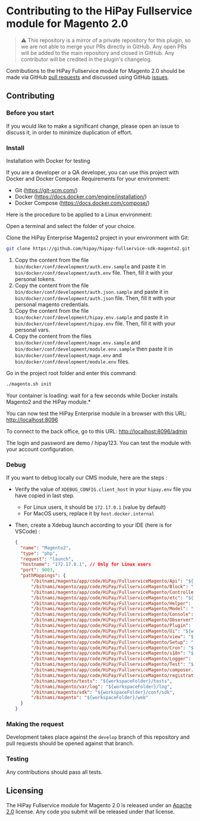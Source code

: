 # Contributing to the HiPay Fullservice module for Magento 2.0

> :warning: This repository is a mirror of a private repository for this plugin, so we are not able to merge your PRs directly in GitHub. Any open PRs will be added to the main repository and closed in GitHub. Any contributor will be credited in the plugin's changelog.

Contributions to the HiPay Fullservice module for Magento 2.0 should be made via GitHub [pull requests][pull-requests] and discussed using GitHub [issues][issues].

## Contributing

### Before you start

If you would like to make a significant change, please open an issue to discuss it, in order to minimize duplication of effort.

### Install

Installation with Docker for testing

If you are a developer or a QA developer, you can use this project with Docker and Docker Compose.
Requirements for your environment:

- Git (<https://git-scm.com/>)
- Docker (<https://docs.docker.com/engine/installation/>)
- Docker Compose (<https://docs.docker.com/compose/>)

Here is the procedure to be applied to a Linux environment:

Open a terminal and select the folder of your choice.

Clone the HiPay Enterprise Magento2 project in your environment with Git:

```sh
git clone https://github.com/hipay/hipay-fullservice-sdk-magento2.git
```

1. Copy the content from the file `bin/docker/conf/development/auth.env.sample` and paste it in `bin/docker/conf/development/auth.env` file. Then, fill it with your personal tokens.
2. Copy the content from the file `bin/docker/conf/development/auth.json.sample` and paste it in `bin/docker/conf/development/auth.json` file. Then, fill it with your personal magento credentials.
3. Copy the content from the file `bin/docker/conf/development/hipay.env.sample` and paste it in `bin/docker/conf/development/hipay.env` file. Then, fill it with your personal vars.
4. Copy the content from the files `bin/docker/conf/development/mage.env.sample` and `bin/docker/conf/development/module.env.sample` then paste it in `bin/docker/conf/development/mage.env` and `bin/docker/conf/development/module.env` files.

Go in the project root folder and enter this command:

```sh
./magento.sh init
```

Your container is loading: wait for a few seconds while Docker installs Magento2 and the HiPay module.*

You can now test the HiPay Enterprise module in a browser with this URL: <http://localhost:8096>

To connect to the back office, go to this URL: <http://localhost:8096/admin>

The login and password are demo / hipay123.
You can test the module with your account configuration.

### Debug

If you want to debug locally our CMS module, here are the steps :

- Verify the value of `XDEBUG_CONFIG.client_host` in your `hipay.env` file you have copied in last step.
  - For Linux users, it should be `172.17.0.1` (value by default)
  - For MacOS users, replace it by `host.docker.internal`
- Then, create a Xdebug launch according to your IDE (here is for VSCode) :

  ```json
  {
    "name": "Magento2",
    "type": "php",
    "request": "launch",
    "hostname": "172.17.0.1", // Only for Linux users
    "port": 9003,
    "pathMappings": {
        "/bitnami/magento/app/code/HiPay/FullserviceMagento/Api": "${workspaceFolder}/Api",
        "/bitnami/magento/app/code/HiPay/FullserviceMagento/Block": "${workspaceFolder}/Block",
        "/bitnami/magento/app/code/HiPay/FullserviceMagento/Controller": "${workspaceFolder}/Controller",
        "/bitnami/magento/app/code/HiPay/FullserviceMagento/etc": "${workspaceFolder}/etc",
        "/bitnami/magento/app/code/HiPay/FullserviceMagento/Helper": "${workspaceFolder}/Helper",
        "/bitnami/magento/app/code/HiPay/FullserviceMagento/Model": "${workspaceFolder}/Model",
        "/bitnami/magento/app/code/HiPay/FullserviceMagento/Console": "${workspaceFolder}/Console",
        "/bitnami/magento/app/code/HiPay/FullserviceMagento/Observer": "${workspaceFolder}/Observer",
        "/bitnami/magento/app/code/HiPay/FullserviceMagento/Plugin": "${workspaceFolder}/Plugin",
        "/bitnami/magento/app/code/HiPay/FullserviceMagento/Ui": "${workspaceFolder}/Ui",
        "/bitnami/magento/app/code/HiPay/FullserviceMagento/view": "${workspaceFolder}/view",
        "/bitnami/magento/app/code/HiPay/FullserviceMagento/Setup": "${workspaceFolder}/Setup",
        "/bitnami/magento/app/code/HiPay/FullserviceMagento/Cron": "${workspaceFolder}/Cron",
        "/bitnami/magento/app/code/HiPay/FullserviceMagento/i18n": "${workspaceFolder}/i18n",
        "/bitnami/magento/app/code/HiPay/FullserviceMagento/Logger": "${workspaceFolder}/Logger",
        "/bitnami/magento/app/code/HiPay/FullserviceMagento/Test": "${workspaceFolder}/Test",
        "/bitnami/magento/app/code/HiPay/FullserviceMagento/composer.json": "${workspaceFolder}/composer.json",
        "/bitnami/magento/app/code/HiPay/FullserviceMagento/registration.php": "${workspaceFolder}/registration.php",
        "/bitnami/magento/tests": "${workspaceFolder}/tests",
        "/bitnami/magento/var/log": "${workspaceFolder}/log",
        "/bitnami/magento/sdk": "${workspaceFolder}/conf/sdk",
        "/bitnami/magento": "${workspaceFolder}/web"
    }
  }
  ```

### Making the request

Development takes place against the `develop` branch of this repository and pull requests should be opened against that branch.

### Testing

Any contributions should pass all tests.

## Licensing

The HiPay Fullservice module for Magento 2.0 is released under an [Apache 2.0][project-license] license. Any code you submit will be released under that license.

[project-license]: LICENSE.md

[pull-requests]: https://github.com/hipay/hipay-fullservice-sdk-magento2/pulls
[issues]: https://github.com/hipay/hipay-fullservice-sdk-magento2/issues
